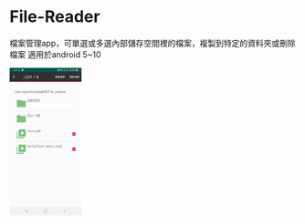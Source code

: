 # File-Reader
檔案管理app，可單選或多選內部儲存空間裡的檔案，複製到特定的資料夾或刪除檔案
適用於android 5~10

<img src="https://github.com/yushan33/File-Reader/blob/master/204481.jpg" width="25%" height="25%">
